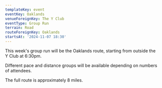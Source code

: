 ```yaml
---
templateKey: event
eventKey: Oaklands
venueForeignKey: The Y Club
eventType: Group Run
terrain: Road
routeForeignKey: Oaklands
startsAt: '2024-11-07 18:30'
---
```

This week's group run will be the Oaklands route,
starting from outside the Y Club at 6:30pm.

Different pace and distance groups will be available depending on 
numbers of attendees.

The full route is approximately 8 miles.